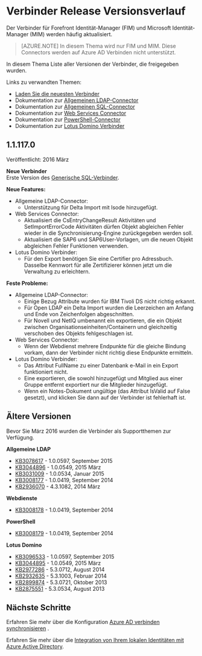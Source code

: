 <properties
   pageTitle="Verbinder Release Versionsverlauf | Microsoft Azure"
   description="Dieses Thema enthält alle Versionen der Connectors für Forefront Identität-Manager (FIM) und Microsoft Identität-Manager (MIM)"
   services="active-directory"
   documentationCenter=""
   authors="AndKjell"
   manager="femila"
   editor=""/>

<tags
   ms.service="active-directory"
   ms.devlang="na"
   ms.topic="article"
   ms.tgt_pltfrm="na"
   ms.workload="identity"
   ms.date="08/17/2016"
   ms.author="billmath"/>

# <a name="connector-version-release-history"></a>Verbinder Release Versionsverlauf
Der Verbinder für Forefront Identität-Manager (FIM) und Microsoft Identität-Manager (MIM) werden häufig aktualisiert.

>[AZURE.NOTE]
In diesem Thema wird nur FIM und MIM. Diese Connectors werden auf Azure AD Verbinden nicht unterstützt.

In diesem Thema Liste aller Versionen der Verbinder, die freigegeben wurden.

Links zu verwandten Themen:

- [Laden Sie die neuesten Verbinder](http://go.microsoft.com/fwlink/?LinkId=717495)
- Dokumentation zur [Allgemeinen LDAP-Connector](active-directory-aadconnectsync-connector-genericldap.md)
- Dokumentation zur [Allgemeinen SQL-Connector](active-directory-aadconnectsync-connector-genericsql.md)
- Dokumentation zur [Web Services Connector](http://go.microsoft.com/fwlink/?LinkID=226245)
- Dokumentation zur [PowerShell-Connector](active-directory-aadconnectsync-connector-powershell.md)
- Dokumentation zur [Lotus Domino Verbinder](active-directory-aadconnectsync-connector-domino.md)

## <a name="111170"></a>1.1.117.0
Veröffentlicht: 2016 März

**Neue Verbinder**  
Erste Version des [Generische SQL-Verbinder](active-directory-aadconnectsync-connector-genericsql.md).

**Neue Features:**

- Allgemeine LDAP-Connector:
    - Unterstützung für Delta Import mit Isode hinzugefügt.
- Web Services Connector:
    - Aktualisiert die CsEntryChangeResult Aktivitäten und SetImportErrorCode Aktivitäten dürfen Objekt abgleichen Fehler wieder in die Synchronisierung-Engine zurückgegeben werden soll.
    - Aktualisiert die SAP6 und SAP6User-Vorlagen, um die neuen Objekt abgleichen Fehler Funktionen verwenden.
- Lotus Domino Verbinder:
    - Für den Export benötigen Sie eine Certifier pro Adressbuch. Dasselbe Kennwort für alle Zertifizierer können jetzt um die Verwaltung zu erleichtern.

**Feste Probleme:**

- Allgemeine LDAP-Connector:
    - Einige Bezug Attribute wurden für IBM Tivoli DS nicht richtig erkannt.
    - Für Open LDAP ein Delta Import wurden die Leerzeichen am Anfang und Ende von Zeichenfolgen abgeschnitten.
    - Für Novell und NetIQ umbenannt ein exportieren, die ein Objekt zwischen Organisationseinheiten/Containern und gleichzeitig verschoben des Objekts fehlgeschlagen ist.
- Web Services Connector:
    - Wenn der Webdienst mehrere Endpunkte für die gleiche Bindung vorkam, dann der Verbinder nicht richtig diese Endpunkte ermitteln.
- Lotus Domino Verbinder:
    - Das Attribut FullName zu einer Datenbank e-Mail in ein Export funktioniert nicht.
    - Eine exportieren, die sowohl hinzugefügt und Mitglied aus einer Gruppe entfernt exportiert nur die Mitglieder hinzugefügt.
    - Wenn ein Notes-Dokument ungültige (das Attribut IsValid auf False gesetzt), und klicken Sie dann auf der Verbinder ist fehlerhaft ist.

## <a name="older-releases"></a>Ältere Versionen
Bevor Sie März 2016 wurden die Verbinder als Supportthemen zur Verfügung.

**Allgemeine LDAP**

- [KB3078617](https://support.microsoft.com/kb/3078617) - 1.0.0597, September 2015
- [KB3044896](https://support.microsoft.com/kb/3044896) - 1.0.0549, 2015 März
- [KB3031009](https://support.microsoft.com/kb/3031009) - 1.0.0534, Januar 2015
- [KB3008177](https://support.microsoft.com/kb/3008177) - 1.0.0419, September 2014
- [KB2936070](https://support.microsoft.com/kb/2936070) - 4.3.1082, 2014 März

**Webdienste**

- [KB3008178](https://support.microsoft.com/kb/3008178) - 1.0.0419, September 2014

**PowerShell**

- [KB3008179](https://support.microsoft.com/kb/3008179) - 1.0.0419, September 2014

**Lotus Domino**

- [KB3096533](https://support.microsoft.com/kb/3096533) - 1.0.0597, September 2015
- [KB3044895](https://support.microsoft.com/kb/3044895) - 1.0.0549, 2015 März
- [KB2977286](https://support.microsoft.com/kb/2977286) - 5.3.0712, August 2014
- [KB2932635](https://support.microsoft.com/kb/2932635) - 5.3.1003, Februar 2014  
- [KB2899874](https://support.microsoft.com/kb/2899874) - 5.3.0721, Oktober 2013
- [KB2875551](https://support.microsoft.com/kb/2875551) - 5.3.0534, August 2013

## <a name="next-steps"></a>Nächste Schritte
Erfahren Sie mehr über die Konfiguration [Azure AD verbinden synchronisieren](active-directory-aadconnectsync-whatis.md) .

Erfahren Sie mehr über die [Integration von Ihrem lokalen Identitäten mit Azure Active Directory](active-directory-aadconnect.md).

